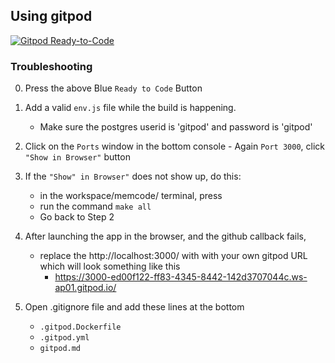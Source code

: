 ## Using gitpod 

[![Gitpod Ready-to-Code](https://img.shields.io/badge/Gitpod-Ready--to--Code-blue?logo=gitpod)](https://gitpod.io/#https://github.com/kgashok/memcode/tree/gitpod-version)

### Troubleshooting

0. Press the above Blue `Ready to Code` Button
1. Add a valid `env.js` file while the build is happening.
    - Make sure the postgres userid is 'gitpod' and password is 'gitpod'
2. Click on the `Ports` window in the bottom console
        - Again `Port 3000`, click `"Show in Browser"` button 
3. If the `"Show" in Browser"` does not show up, do this: 
    - in the workspace/memcode/ terminal, press <Ctrl-C>
    - run the command `make all` 
    - Go back to Step 2
4. After launching the app in the browser, and the github callback fails, 
    - replace the http://localhost:3000/ with 
      with your own gitpod URL which will look something like this 
        - https://3000-ed00f122-ff83-4345-8442-142d3707044c.ws-ap01.gitpod.io/

4. Open .gitignore file and add these lines at the bottom
    - `.gitpod.Dockerfile`
    - `.gitpod.yml`
    - `gitpod.md` 
